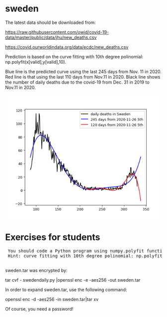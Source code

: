 # sweden

The latest data should be downloaded from:

https://raw.githubusercontent.com/owid/covid-19-data/master/public/data/jhu/new_deaths.csv

https://covid.ourworldindata.org/data/ecdc/new_deaths.csv
 
 Prediction is based on the curve fitting with 10th degree polinomial: np.polyfit(x[valid],y[valid],10).
 
 Blue line is the predicted curve using the last 245 days from Nov. 11 in 2020. Red line is that using the last 110 days from Nov.11 in 2020. Black line shows the number of daily deaths due to the covid-19 from Dec. 31 in 2019 to Nov.11 in 2020.
 
 <img src='sweden.gif' height=400 width=600>
 
 
 # Exercises for students
 <pre>
 You should code a Python program using numpy.polyfit function as shown above picture.
 Hint: curve fitting with 10th degree polinomial: np.polyfit(x[valid],y[valid],10)
 </pre>
 
 sweden.tar was encrypted by: 
 
 tar cvf - swedendaily.py |openssl enc -e -aes256 -out sweden.tar
 
 In order to expand sweden.tar, use the following command:
 
 openssl enc -d -aes256 -in sweden.tar|tar xv
 
 Of course, you need a password!
 
 
